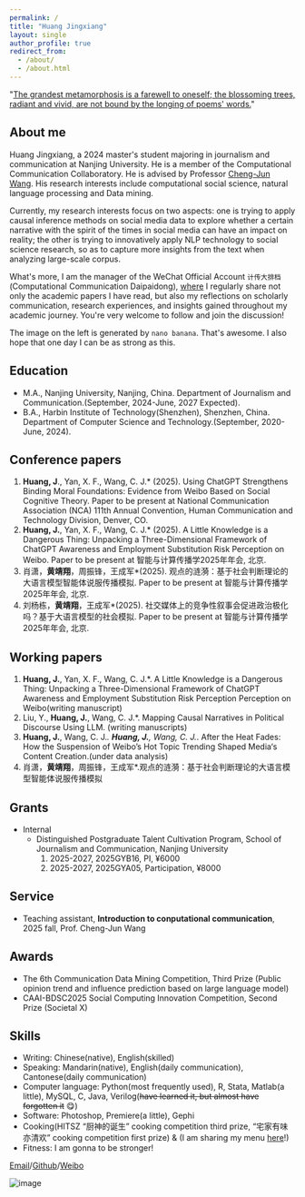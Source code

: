 ```yaml
---
permalink: /
title: "Huang Jingxiang"
layout: single
author_profile: true
redirect_from: 
  - /about/
  - /about.html
---
```

"[The grandest metamorphosis is a farewell to oneself; the blossoming trees, radiant and vivid, are not bound by the longing of poems' words.](https://music.163.com/#/song?id=2153489801&uct2=%2B8IMeWXUOOskiuxF1aoJxQ%3D%3D&fx-wechatnew=t1&fx-wxqd=c&fx-wordtest=t1&fx-listentest=t3&H5_DownloadVIPGift=&playerUIModeId=76001&PlayerStyles_SynchronousSharing=t3&dlt=0846&app_version=9.2.61)"
## About me
Huang Jingxiang, a 2024 master's student majoring in journalism and communication at Nanjing University. He is a member of the Computational Communication Collaboratory. He is advised by Professor [Cheng-Jun Wang](https://Chengjun.github.io/). His research interests include computational social science, natural language processing and Data mining.

Currently, my research interests focus on two aspects: one is trying to apply causal inference methods on social media data to explore whether a certain narrative with the spirit of the times in social media can have an impact on reality; the other is trying to innovatively apply NLP technology to social science research, so as to capture more insights from the text when analyzing large-scale corpus.

What's more, I am the manager of the WeChat Official Account `计传大排档` (Computational Communication Daipaidong), [where](https://mp.weixin.qq.com/mp/appmsgalbum?__biz=MzE5ODc1MjQ1MA==&action=getalbum&album_id=4105220332729024521&subscene=159&subscene=&scenenote=https%3A%2F%2Fmp.weixin.qq.com%2Fs%2FGbm34SpJQiZf3H33NSUmzw&nolastread=1#wechat_redirect) I regularly share not only the academic papers I have read, but also my reflections on scholarly communication, research experiences, and insights gained throughout my academic journey. You're very welcome to follow and join the discussion!

The image on the left is generated by `nano banana`. That's awesome. I also hope that one day I can be as strong as this.

## Education
- M.A., Nanjing University, Nanjing, China. Department of Journalism and Communication.(September, 2024-June, 2027 Expected).
- B.A., Harbin Institute of Technology(Shenzhen), Shenzhen, China. Department of Computer Science and Technology.(September, 2020-June, 2024).

## Conference papers
1. **Huang, J**., Yan, X. F., Wang, C. J.* (2025). Using ChatGPT Strengthens Binding Moral Foundations: Evidence from Weibo Based on Social Cognitive Theory. Paper to be present at National Communication Association (NCA) 111th Annual Convention, Human Communication and Technology Division, Denver, CO.
2. **Huang, J.**, Yan, X. F., Wang, C. J.* (2025). A Little Knowledge is a Dangerous Thing: Unpacking a Three-Dimensional Framework of ChatGPT Awareness and Employment Substitution Risk Perception on Weibo. Paper to be present at 智能与计算传播学2025年年会, 北京.
3. 肖潇，**黄靖翔**，周振锋，王成军*(2025). 观点的涟漪：基于社会判断理论的大语言模型智能体说服传播模拟. Paper to be present at 智能与计算传播学2025年年会, 北京.
4. 刘杨栋，**黄靖翔**，王成军*(2025). 社交媒体上的竞争性叙事会促进政治极化吗？基于大语言模型的社会模拟. Paper to be present at 智能与计算传播学2025年年会, 北京.

## Working papers
1. **Huang, J.**, Yan, X. F., Wang, C. J.*. A Little Knowledge is a Dangerous Thing: Unpacking a Three-Dimensional Framework of ChatGPT Awareness and Employment Substitution Risk Perception
 Perception on Weibo(writing manuscript)
2. Liu, Y., **Huang, J.**, Wang, C. J.*. Mapping Causal Narratives in Political Discourse Using LLM. (writing manuscripts)
3. **Huang, J.**, Wang, C. J.*. **Huang, J.**, Wang, C. J.*. After the Heat Fades: How the Suspension of Weibo’s Hot Topic Trending Shaped Media‘s Content Creation.(under data analysis)
4. 肖潇，**黄靖翔**，周振锋，王成军*.观点的涟漪：基于社会判断理论的大语言模型智能体说服传播模拟

## Grants
- Internal
  - Distinguished Postgraduate Talent Cultivation Program, School of Journalism and Communication, Nanjing University
    1. 2025-2027, 2025GYB16, PI, ¥6000
    2. 2025-2027, 2025GYA05, Participation, ¥8000

## Service
- Teaching assistant, **Introduction to conputational communication**, 2025 fall,  Prof. Cheng-Jun Wang

## Awards
- The 6th Communication Data Mining Competition, Third Prize (Public opinion trend and influence prediction based on large language model)
- CAAI-BDSC2025 Social Computing Innovation Competition, Second Prize (Societal X)


## Skills
- Writing: Chinese(native), English(skilled)
- Speaking: Mandarin(native), English(daily communication), Cantonese(daily communication)
- Computer language: Python(most frequently used), R, Stata, Matlab(a little), MySQL, C, Java, Verilog(~~have learned it, but almost have forgotten it~~ 😋)
- Software: Photoshop, Premiere(a little), Gephi
- Cooking(HITSZ “厨神的诞生” cooking competition third prize, “宅家有味亦清欢” cooking competition first prize) & (I am sharing my menu [here](https://huang-jingxiang.github.io/menu/)!)
- Fitness: I am gonna to be stronger!

[Email](raconz1211@gmail.com)/[Github](https://github.com/Huang-Jingxiang)/[Weibo](https://weibo.com/u/7313617592)

![image](https://user-images.githubusercontent.com/543384/192227995-fdb3a693-2f68-4dc4-b9bd-06053066322f.png)


